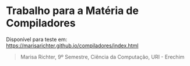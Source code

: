 # Trabalho para a Matéria de Compiladores

Disponível para teste em: https://marisarichter.github.io/compiladores/index.html

>Marisa Richter, 9º Semestre, Ciência da Computação, URI - Erechim
